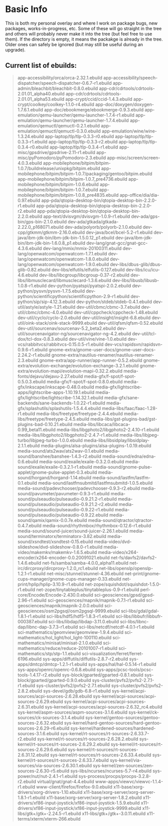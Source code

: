 # Basic Info #

This is both my personal overlay and where I work on package bugs, new 
packages, works-in-progress,  etc.  Some of these will go straight in 
the tree and others will probably never make it into the tree (but 
feel free to use them).  If the directory is empty, it means the packakge 
is already in the tree.  Older ones can safely be ignored (but may still 
be useful during an upgrade).

## Current list of ebuilds: ##

> app-accessibility/orca/orca-2.32.1.ebuild
app-accessibility/speech-dispatcher/speech-dispatcher-0.6.7-r1.ebuild
app-admin/bleachbit/bleachbit-0.8.0.ebuild
app-cdr/cdrtools/cdrtools-2.01.01_alpha40.ebuild
app-cdr/cdrtools/cdrtools-2.01.01_alpha53.ebuild
app-crypt/ccid/ccid-1.4.3.ebuild
app-crypt/coolkey/coolkey-1.1.0-r4.ebuild
app-doc/doxygen/doxygen-1.7.6.1.ebuild
app-doc/ebookmerge/ebookmerge-0.9.3.ebuild
app-emulation/qemu-launcher/qemu-launcher-1.7.4-r1.ebuild
app-emulation/qemu-launcher/qemu-launcher-1.7.4.ebuild
app-emulation/qemuctl/qemuctl-0.2.1.ebuild
app-emulation/qemuctl/qemuctl-0.3.0.ebuild
app-emulation/wine/wine-1.3.24.ebuild
app-laptop/tlp/tlp-0.3.3-r0.ebuild
app-laptop/tlp/tlp-0.3.3-r1.ebuild
app-laptop/tlp/tlp-0.3.3-r2.ebuild
app-laptop/tlp/tlp-0.3.4-r0.ebuild
app-laptop/tlp/tlp-0.3.4-r1.ebuild
app-misc/gpsdrive/gpsdrive-2.11-r1.ebuild
app-misc/pyPomodoro/pyPomodoro-2.3.ebuild
app-misc/screen/screen-4.0.3.ebuild
app-mobilephone/bitpim/bitpim-1.0.7/buildrelease/unixpkg/bitpim.ebuild
app-mobilephone/bitpim/bitpim-1.0.7/packaging/gentoo/bitpim.ebuild
app-mobilephone/bitpim/bitpim-1.0.7_pre4736.ebuild
app-mobilephone/bitpim/bitpim-1.0.6.ebuild
app-mobilephone/bitpim/bitpim-1.0.7.ebuild
app-mobilephone/bitpim/bitpim-1.0.8_pre4835.ebuild
app-office/dia/dia-0.97.ebuild
app-pda/qtopia-desktop-bin/qtopia-desktop-bin-2.2.0-r1.ebuild
app-pda/qtopia-desktop-bin/qtopia-desktop-bin-2.2.0-r2.ebuild
app-pda/qtopia-desktop-bin/qtopia-desktop-bin-2.2.0.ebuild
app-text/dvisvgm/dvisvgm-1.0.9-r1.ebuild
dev-ada/gps-bin/gps-bin-2.1.0.ebuild
dev-ada/gtkada/gtkada-2.22.0_p168071.ebuild
dev-ada/polyorb/polyorb-2.1.0.ebuild
dev-cpp/gtkmm/gtkmm-2.16.0.ebuild
dev-java/bcel/bcel-5.2-r1.ebuild
dev-java/ibm-jdk-bin/ibm-jdk-bin-1.5.0.12_p1.ebuild
dev-java/ibm-jdk-bin/ibm-jdk-bin-1.6.0.8_p1.ebuild
dev-lang/gnat-gcc/gnat-gcc-4.3.6.ebuild
dev-lang/mmix/mmix-20100311.ebuild
dev-lang/openwatcom/openwatcom-1.7.1.ebuild
dev-lang/openwatcom/openwatcom-1.8.0.ebuild
dev-lang/openwatcom/openwatcom-1.9.0.ebuild
dev-libs/dbus-glib/dbus-glib-0.82.ebuild
dev-libs/elfutils/elfutils-0.127.ebuild
dev-libs/icu/icu-4.6.ebuild
dev-libs/libcgroup/libcgroup-0.37-r2.ebuild
dev-libs/libmusclecard/libmusclecard-1.3.6.ebuild
dev-libs/libusb/libusb-1.0.8-r1.ebuild
dev-python/pyatspi/pyatspi-2.0.2.ebuild
dev-python/pysvn/pysvn-1.7.5.ebuild
dev-python/scientificpython/scientificpython-2.9-r1.ebuild
dev-python/sip/sip-4.12.3.ebuild
dev-python/stdeb/stdeb-0.4.1.ebuild
dev-util/astyle/astyle-1.21.ebuild
dev-util/cbmc/cbmc-3.7.ebuild
dev-util/cbmc/cbmc-4.0.ebuild
dev-util/cppcheck/cppcheck-1.48.ebuild
dev-util/cyclo/cyclo-2.0.ebuild
dev-util/insight/insight-6.8.ebuild
dev-util/oink-stack/oink-stack-9999.ebuild
dev-util/qfsm/qfsm-0.52.ebuild
dev-util/sourcenav/sourcenav-5.2_beta2.ebuild
dev-util/sourcenavigator-ng/sourcenavigator-ng-4.2.ebuild
dev-util/tcl-dox/tcl-dox-0.8.3.ebuild
dev-util/vine/vine-1.0.ebuild
dev-vcs/rabbitvcs/rabbitvcs-0.15.0.5-r1.ebuild
dev-vcs/rapidsvn/rapidsvn-0.9.6-r1.ebuild
gnome-extra/gnome-user-docs/gnome-user-docs-2.24.2-r1.ebuild
gnome-extra/nautilus-renamer/nautilus-renamer-2.3.ebuild
gnome-extra/app-runner/app-runner-0.5.2.ebuild
gnome-extra/evolution-exchange/evolution-exchange-3.2.1.ebuild
gnome-extra/evolution-mapi/evolution-mapi-0.32.2.ebuild
media-fonts/dejavu/dejavu-2.27.ebuild
media-gfx/f-spot/f-spot-0.5.0.3.ebuild
media-gfx/f-spot/f-spot-0.8.0.ebuild
media-gfx/inkscape/inkscape-0.48.0.ebuild
media-gfx/lightscribe-apps/lightscribe-apps-1.10.19.1.ebuild
media-gfx/lightscribe/lightscribe-1.14.32.1.ebuild
media-gfx/sane-backends/sane-backends-1.0.22-r1.ebuild
media-gfx/splashutils/splashutils-1.5.4.4.ebuild
media-libs/faac/faac-1.28-r1.ebuild
media-libs/freetype/freetype-2.4.4.ebuild
media-libs/freetype/freetype-2.4.5.ebuild
media-libs/gst-plugins-bad/gst-plugins-bad-0.10.21.ebuild
media-libs/libcaca/libcaca-0.99_beta11.ebuild
media-libs/libgphoto2/libgphoto2-2.4.10-r1.ebuild
media-libs/libgphoto2/libgphoto2-2.4.7-r1.ebuild
media-libs/libjpeg-turbo/libjpeg-turbo-1.0.0.ebuild
media-libs/libsidplay/libsidplay-2.1.1.ebuild
media-plugins/alsa-plugins/alsa-plugins-1.0.19.ebuild
media-sound/ats2wav/ats2wav-0.1.ebuild
media-sound/banshee/banshee-1.4.3-r2.ebuild
media-sound/edna/edna-0.6.ebuild
media-sound/exaile/exaile-0.3.2.0.ebuild
media-sound/exaile/exaile-0.3.2.1-r1.ebuild
media-sound/gnome-pulse-applet/gnome-pulse-applet-0.3.ebuild
media-sound/horgand/horgand-1.14.ebuild
media-sound/lastfm/lastfm-0.1.ebuild
media-sound/lastfmsubmitd/lastfmsubmitd-1.0.5.ebuild
media-sound/padevchooser/padevchooser-0.9.3-r2.ebuild
media-sound/pavumeter/pavumeter-0.9.3-r1.ebuild
media-sound/pulseaudio/pulseaudio-0.9.21.2-r1.ebuild
media-sound/pulseaudio/pulseaudio-0.9.21.2-r2.ebuild
media-sound/pulseaudio/pulseaudio-0.9.22-r1.ebuild
media-sound/pulseaudio/pulseaudio-0.9.22.ebuild
media-sound/qamix/qamix-0.0.7e.ebuild
media-sound/qtractor/qtractor-0.4.7.ebuild
media-sound/rhythmbox/rhythmbox-0.12.6-r1.ebuild
media-sound/sound-juicer/sound-juicer-2.26.1.ebuild
media-sound/terminatorx/terminatorx-3.82.ebuild
media-sound/xsndtest/xsndtest-0.15.ebuild
media-video/dvd-slideshow/dvd-slideshow-0.8.0-r1.ebuild
media-video/makemkv/makemkv-1.6.5.ebuild
media-video/x264-encoder/x264-encoder-0.0.20091021.ebuild
net-fs/davfs2/davfs2-1.4.6.ebuild
net-fs/samba/samba-4.0.0_alpha11.ebuild
net-irc/dircproxy/dircproxy-1.2.0_rc1.ebuild
net-libs/openslp/openslp-1.2.1-r1.ebuild
net-misc/stunnel/stunnel-4.36.ebuild
net-print/gnome-cups-manager/gnome-cups-manager-0.33.ebuild
net-print/hplip/hplip-3.10.9-r1.ebuild
net-zope/squishdot/squishdot-1.5.0-r1.ebuild
net-zope/tinytableplus/tinytableplus-0.9-r1.ebuild
perl-core/Encode/Encode-2.430.0.ebuild
sci-geosciences/gpsd/gpsd-2.96-r1.ebuild
sci-geosciences/mapnik/mapnik-0.7.1-r1.ebuild
sci-geosciences/mapnik/mapnik-2.0.0.ebuild
sci-geosciences/osm2pgsql/osm2pgsql-9999.ebuild
sci-libs/gdal/gdal-1.8.1-r1.ebuild
sci-libs/hdf5/hdf5-1.8.3-r1.ebuild
sci-libs/libbufr/libbufr-000387.ebuild
sci-libs/libdap/libdap-3.11.0.ebuild
sci-libs/libnc-dap/libnc-dap-3.7.3-r1.ebuild
sci-libs/netcdf/netcdf-4.0.1-r1.ebuild
sci-mathematics/geomview/geomview-1.9.4.ebuild
sci-mathematics/hol_light/hol_light-100110.ebuild
sci-mathematics/minisat/minisat-2.1.0.ebuild
sci-mathematics/reduce/reduce-20101007-r1.ebuild
sci-mathematics/stp/stp-1.1.ebuild
sci-visualization/ferret/ferret-6196.ebuild
sys-apps/diffutils/diffutils-2.8.7-r2.ebuild
sys-apps/dmtcp/dmtcp-1.2.1-r1.ebuild
sys-apps/hal/hal-0.5.14-r1.ebuild
sys-apps/openrc/openrc-0.6.8.ebuild
sys-apps/pcsc-tools/pcsc-tools-1.4.17-r2.ebuild
sys-block/gparted/gparted-0.8.1.ebuild
sys-block/gparted/gparted-0.9.0.ebuild
sys-cluster/pvfs2/pvfs2-2.7.1-r1.ebuild
sys-cluster/pvfs2/pvfs2-2.7.1.ebuild
sys-cluster/pvfs2/pvfs2-2.8.2.ebuild
sys-devel/gdb/gdb-6.8-r1.ebuild
sys-kernel/acpi-sources/acpi-sources-2.6.28.ebuild
sys-kernel/acpi-sources/acpi-sources-2.6.29.ebuild
sys-kernel/acpi-sources/acpi-sources-2.6.31.ebuild
sys-kernel/acpi-sources/acpi-sources-2.6.32_rc4.ebuild
sys-kernel/aspm-sources/aspm-sources-3.1.6.ebuild
sys-kernel/ck-sources/ck-sources-3.1.4.ebuild
sys-kernel/gentoo-sources/gentoo-sources-2.6.32.ebuild
sys-kernel/hard-gentoo-sources/hard-gentoo-sources-2.6.29-r6.ebuild
sys-kernel/hardened-sources/hardened-sources-3.1.6.ebuild
sys-kernel/rt-sources/rt-sources-2.6.33.7-r2.ebuild
sys-kernel/rt-sources/rt-sources-2.6.28.2.ebuild
sys-kernel/rt-sources/rt-sources-2.6.29.2.ebuild
sys-kernel/rt-sources/rt-sources-2.6.29.6.ebuild
sys-kernel/rt-sources/rt-sources-2.6.31.12.ebuild
sys-kernel/rt-sources/rt-sources-2.6.33.4.ebuild
sys-kernel/rt-sources/rt-sources-2.6.33.7.ebuild
sys-kernel/via-sources/via-sources-2.6.30.1.ebuild
sys-kernel/zen-sources/zen-sources-2.6.30-r5.ebuild
sys-libs/ncurses/ncurses-5.7-r4.ebuild
sys-power/nut/nut-2.4.1-r1.ebuild
sys-process/procps/procps-3.2.8-r2.ebuild
virtual/gnat/gnat-4.4.ebuild
www-apps/viewvc/viewvc-1.1.4-r1.ebuild
www-client/firefox/firefox-9.0.ebuild
x11-base/xorg-drivers/xorg-drivers-1.10.ebuild
x11-base/xorg-server/xorg-server-1.8.1-r1.ebuild
x11-base/xorg-server/xorg-server-1.8.2.ebuild
x11-drivers/xf86-input-joystick/xf86-input-joystick-1.5.9.ebuild
x11-drivers/xf86-input-joystick/xf86-input-joystick-9999.ebuild
x11-libs/gtk+/gtk+-2.24.5-r1.ebuild
x11-libs/gtk+/gtk+-3.0.11.ebuild
x11-terms/xterm/xterm-266.ebuild
